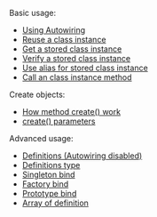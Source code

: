 Basic usage:

- [Using Autowiring](basic-usage/#using-autowiring)
- [Reuse a class instance](basic-usage/#reuse-a-class-instance)
- [Get a stored class instance](basic-usage/#get-a-stored-class-instance)
- [Verify a stored class instance](basic-usage/#verify-a-stored-class-instance)
- [Use alias for stored class instance](basic-usage/#use-alias-for-stored-class-instance)
- [Call an class instance method](basic-usage/#call-an-class-instance-method)

Create objects:

- [How method create() work](create/#how-method-create-work)
- [create() parameters](create/#parameters)

Advanced usage:

- [Definitions (Autowiring disabled)](definitions/#definitions-autowiring-disabled)
- [Definitions type](definitions/#definitions-type)
- [Singleton bind](definitions/#singleton-bind)
- [Factory bind](definitions/#factory-bind)
- [Prototype bind](definitions/#prototype-bind)
- [Array of definition](definitions/#array-of-definition)
